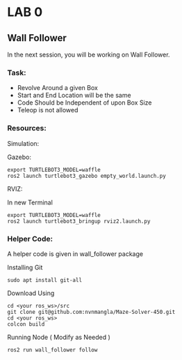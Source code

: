 # LAB 0
## Wall Follower 
In the next session, you will be working on Wall Follower.

### Task: 

- Revolve Around a given Box 
- Start and End Location will be the same
- Code Should be Independent of upon Box Size 
- Teleop is not allowed 



### Resources:
Simulation:

Gazebo:

```
export TURTLEBOT3_MODEL=waffle
ros2 launch turtlebot3_gazebo empty_world.launch.py 

```
RVIZ:

In new Terminal

```
export TURTLEBOT3_MODEL=waffle
ros2 launch turtlebot3_bringup rviz2.launch.py 

```
### Helper Code:

A helper code is given in wall_follower package

Installing Git 

```
sudo apt install git-all
```


Download Using
```
cd <your ros_ws>/src
git clone git@github.com:nvnmangla/Maze-Solver-450.git
cd <your ros_ws>
colcon build 
```
Running Node ( Modify as Needed )

```
ros2 run wall_follower follow 

```